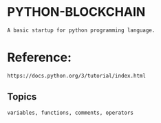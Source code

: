 # PYTHON-BLOCKCHAIN
    A basic startup for python programming language.

# Reference:
    https://docs.python.org/3/tutorial/index.html

## Topics
    variables, functions, comments, operators